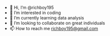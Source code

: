 - 👋 Hi, I’m @richboy195
- 👀 I’m interested in coding
- 🌱 I’m currently learning data analysis
- 💞️ I’m looking to collaborate on great individuals
- 📫 How to reach me richboy195@gmail.com

<!---
richboy195/richboy195 is a ✨ special ✨ repository because its `README.md` (this file) appears on your GitHub profile.
You can click the Preview link to take a look at your changes.
--->

